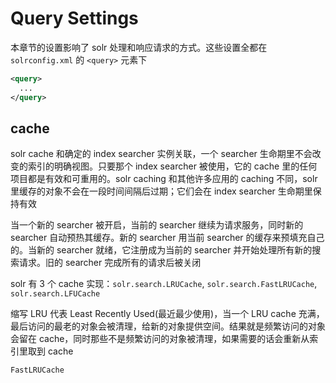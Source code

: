 # Query Settings

本章节的设置影响了 solr 处理和响应请求的方式。这些设置全都在 `solrconfig.xml` 的 `<query>` 元素下

```xml
<query>
  ...
</query>
```

## cache

solr cache 和确定的 index searcher 实例关联，一个 searcher 生命期里不会改变的索引的明确视图。只要那个 index searcher 被使用，它的 cache 里的任何项目都是有效和可重用的。solr caching 和其他许多应用的 caching 不同，solr 里缓存的对象不会在一段时间间隔后过期；它们会在 index searcher 生命期里保持有效

当一个新的 searcher 被开启，当前的 searcher 继续为请求服务，同时新的 searcher 自动预热其缓存。新的 searcher 用当前 searcher 的缓存来预填充自己的。当新的 searcher 就绪，它注册成为当前的 searcher 并开始处理所有新的搜索请求。旧的 searcher 完成所有的请求后被关闭

solr 有 3 个 cache 实现：`solr.search.LRUCache`, `solr.search.FastLRUCache`, `solr.search.LFUCache`

缩写 LRU 代表 Least Recently Used(最近最少使用)，当一个 LRU cache 充满，最后访问的最老的对象会被清理，给新的对象提供空间。结果就是频繁访问的对象会留在 cache，同时那些不是频繁访问的对象被清理，如果需要的话会重新从索引里取到 cache

`FastLRUCache` 
